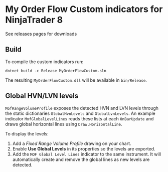 # My Order Flow Custom indicators for NinjaTrader 8

See releases pages for downloads

## Build

To compile the custom indicators run:

```
dotnet build -c Release MyOrderFlowCustom.sln
```

The resulting `MyOrderFlowCustom.dll` will be available in `bin/Release`.

## Global HVN/LVN levels

`MofRangeVolumeProfile` exposes the detected HVN and LVN levels through the
static dictionaries `GlobalHvnLevels` and `GlobalLvnLevels`. An example
indicator `MofGlobalLevelLines` reads these lists at each `OnBarUpdate` and
draws global horizontal lines using `Draw.HorizontalLine`.

To display the levels:

1. Add a *Fixed Range Volume Profile* drawing on your chart.
2. Enable **Use Global Levels** in its properties so the levels are exported.
3. Add the `MOF Global Level Lines` indicator to the same instrument. It will
   automatically create and remove the global lines as new levels are detected.
